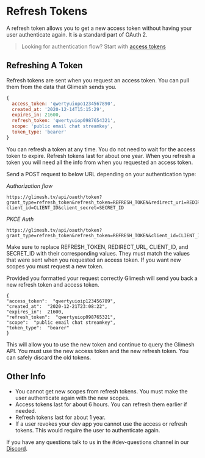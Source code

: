 # Refresh Tokens

A refresh token allows you to get a new access token without having your user authenticate again. It is a standard part of OAuth 2.

> Looking for authentication flow? Start with [access tokens](/api-docs/docs/authentication/accesstoken/accesstoken/)


## Refreshing A Token

Refresh tokens are sent when you request an access token. You can pull them from the data that Glimesh sends you.
```js
{
  access_token: 'qwertyuiopo1234567890',
  created_at: '2020-12-14T15:15:29',
  expires_in: 21600,
  refresh_token: 'qwertyuiop0987654321',
  scope: 'public email chat streamkey',
  token_type: 'bearer'
}
```

You can refresh a token at any time. You do not need to wait for the access token to expire. Refresh tokens last for about one year. When you refresh a token you will need all the info from when you requested an access token.

Send a POST request to below URL depending on your authentication type:

*Authorization flow*
```
https://glimesh.tv/api/oauth/token?grant_type=refresh_token&refresh_token=REFRESH_TOKEN&redirect_uri=REDIRECT_URL&
client_id=CLIENT_ID&client_secret=SECRET_ID
```

*PKCE Auth*
```
https://glimesh.tv/api/oauth/token?grant_type=refresh_token&refresh_token=REFRESH_TOKEN&client_id=CLIENT_ID&redirect_url=REDIRECT_URL
```

Make sure to replace REFRESH_TOKEN, REDIRECT_URL, CLIENT_ID, and SECRET_ID with their corresponding values. They must match the values that were sent when you requested an access token. If you want new scopes you must request a new token.

Provided you formatted your request correctly Glimesh will send you back a new refresh token and access token.
```JS
{
"access_token":  "qwertyuioip123456789",
"created_at":  "2020-12-21T23:08:22",
"expires_in":  21600,
"refresh_token":  "qwertyuiop098765321",
"scope":  "public email chat streamkey",
"token_type":  "bearer"
}
```

This will allow you to use the new token and continue to query the Glimesh API. You must use the new access token and the new refresh token. You can safely discard the old tokens.

## Other Info

 - You cannot get new scopes from refresh tokens. You must make the user authenticate again with the new scopes.
 - Access tokens last for about 6 hours. You can refresh them earlier if needed.
 - Refresh tokens last for about 1 year.
 - If a user revokes your dev app you cannot use the access or refresh tokens. This would require the user to authenticate again.

If you have any questions talk to us in the #dev-questions channel in our [Discord](https://discord.gg/Glimesh).